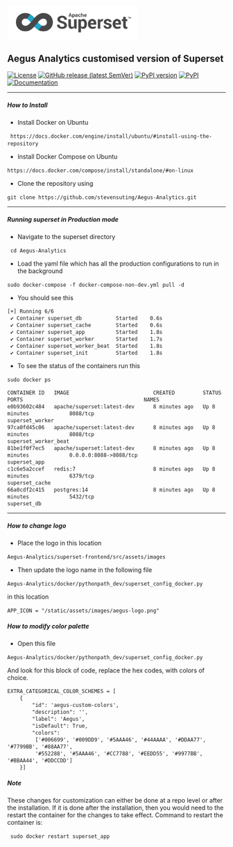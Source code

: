 <img
  src="https://github.com/apache/superset/raw/master/superset-frontend/src/assets/branding/superset-logo-horiz-apache.png"
  alt="Superset"
  width="300"
/>

## Aegus Analytics customised version of Superset

[![License](https://img.shields.io/badge/License-Apache%202.0-blue.svg)](https://opensource.org/licenses/Apache-2.0)
[![GitHub release (latest SemVer)](https://img.shields.io/github/v/release/apache/superset?sort=semver)](https://github.com/apache/superset/tree/latest)
[![PyPI version](https://badge.fury.io/py/apache-superset.svg)](https://badge.fury.io/py/apache-superset)
[![PyPI](https://img.shields.io/pypi/pyversions/apache-superset.svg?maxAge=2592000)](https://pypi.python.org/pypi/apache-superset)
[![Documentation](https://img.shields.io/badge/docs-apache.org-blue.svg)](https://superset.apache.org)



---
##### How to Install
- Install Docker on Ubuntu

` https://docs.docker.com/engine/install/ubuntu/#install-using-the-repository`

- Install Docker Compose on Ubuntu

`https://docs.docker.com/compose/install/standalone/#on-linux`


- Clone the repository using

`git clone https://github.com/stevensuting/Aegus-Analytics.git`

---

##### Running superset in Production mode
- Navigate to the superset directory

` cd Aegus-Analytics`

- Load the yaml file which has all the production configurations to run in the background

`sudo docker-compose -f docker-compose-non-dev.yml pull -d`

- You should see this
```
[+] Running 6/6
 ✔ Container superset_db           Started    0.6s 
 ✔ Container superset_cache        Started    0.6s 
 ✔ Container superset_app          Started    1.8s 
 ✔ Container superset_worker       Started    1.7s 
 ✔ Container superset_worker_beat  Started    1.8s 
 ✔ Container superset_init         Started    1.8s 
```
- To see the status of the containers run this

`sudo docker ps`

```
CONTAINER ID   IMAGE                           CREATED         STATUS                   PORTS                                       NAMES
e0b93602c484   apache/superset:latest-dev      8 minutes ago   Up 8 minutes             8088/tcp                                    superset_worker
97ca0fd45c06   apache/superset:latest-dev      8 minutes ago   Up 8 minutes             8088/tcp                                    superset_worker_beat
81be1f0f7ec5   apache/superset:latest-dev      8 minutes ago   Up 8 minutes             0.0.0.0:8088->8088/tcp                      superset_app
c1c6e5a2ccef   redis:7                         8 minutes ago   Up 8 minutes             6379/tcp                                    superset_cache
66a0cdf2c415   postgres:14                     8 minutes ago   Up 8 minutes             5432/tcp                                    superset_db
```



---


##### How to change logo
- Place the logo in this location

`Aegus-Analytics/superset-frontend/src/assets/images`


- Then update the logo name in the following file

`Aegus-Analytics/docker/pythonpath_dev/superset_config_docker.py`

in this location

`APP_ICON = "/static/assets/images/aegus-logo.png"`


##### How to modify color palette

- Open this file

`Aegus-Analytics/docker/pythonpath_dev/superset_config_docker.py`

And look for this block of code, replace the hex codes, with colors of choice.

```
EXTRA_CATEGORICAL_COLOR_SCHEMES = [
    {
        "id": 'aegus-custom-colors',
        "description": '',
        "label": 'Aegus',
        "isDefault": True,
        "colors":
         ['#006699', '#009DD9', '#5AAA46', '#44AAAA', '#DDAA77', '#7799BB', '#88AA77',
         '#552288', '#5AAA46', '#CC7788', '#EEDD55', '#9977BB', '#BBAA44', '#DDCCDD']
    }]
```


##### _Note_
These changes for customization can either be done at a repo level or after the installation. If it is done after the installation, then you would need to the restart the container for the changes to take effect.
Command to restart the container is:

` sudo docker restart superset_app`